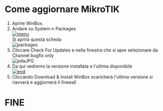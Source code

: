 # Come aggiornare MikroTIK  
1. Aprire WinBox. <br/>
2. Andare su System-> Packages <br/>
<a href="https://imgbb.com/"><img src="https://image.ibb.co/jkJ33e/menu.jpg" alt="menu" border="0"></a><br />
Si aprirà questa scheda <br/>
<img src="https://preview.ibb.co/mbhDKK/packages.jpg" alt="packages" border="0"> <br/>
3. Cliccare Check For Updates e nella finestra che si apre selezionare da Channel bugfix only <br/>
<img src="https://image.ibb.co/nCjFYe/pdaJPG.jpg" alt="pdaJPG" border="0"> <br/>
4.  Da qui vedremo la versione installata e l'ultima disponibile <br/>
<a href="https://imgbb.com/"><img src="https://image.ibb.co/isWZRz/end.jpg" alt="end" border="0"></a> <br/>
5.  Cliccando Download & Install WinBox scaricherà l'ultima versione si riavverà e aggiornerà il firewall <br/>

# FINE
